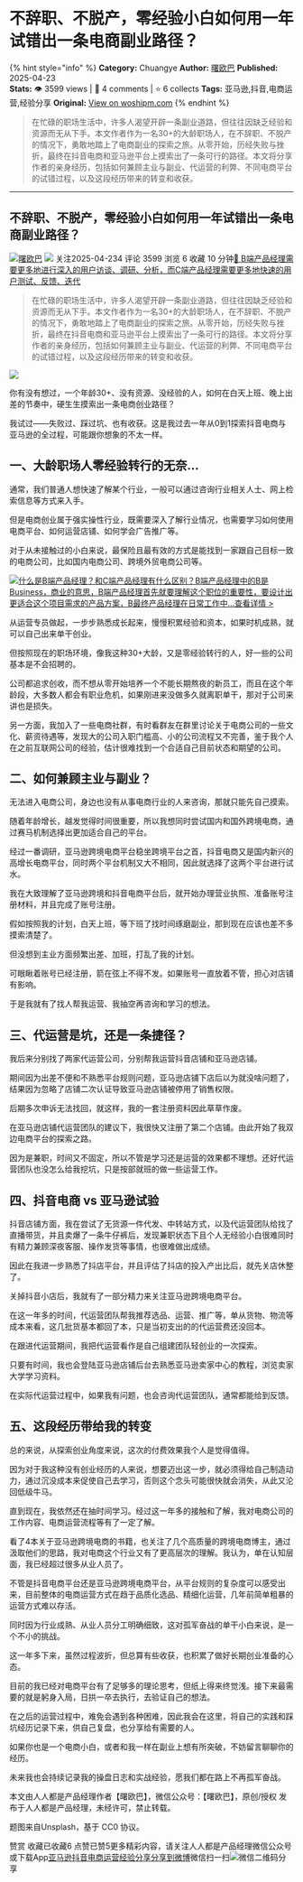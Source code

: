 # 不辞职、不脱产，零经验小白如何用一年试错出一条电商副业路径？
{% hint style="info" %}
**Category:** Chuangye
**Author:** [曙欧巴](https://www.woshipm.com/u/93109)
**Published:** 2025-04-23  
**Stats:** 👁️ 3599 views | 💬 4 comments | ⭐ 6 collects
**Tags:** 亚马逊,抖音,电商运营,经验分享
**Original:** [View on woshipm.com](https://www.woshipm.com/chuangye/6208820.html)
{% endhint %}
> 在忙碌的职场生活中，许多人渴望开辟一条副业道路，但往往因缺乏经验和资源而无从下手。本文作者作为一名30+的大龄职场人，在不辞职、不脱产的情况下，勇敢地踏上了电商副业的探索之旅。从零开始，历经失败与挫折，最终在抖音电商和亚马逊平台上摸索出了一条可行的路径。本文将分享作者的亲身经历，包括如何兼顾主业与副业、代运营的利弊、不同电商平台的试错过程，以及这段经历带来的转变和收获。

---

## 不辞职、不脱产，零经验小白如何用一年试错出一条电商副业路径？

[![](https://static.woshipm.com/pmapp_avatar_20240425180318_3934.jpeg?imageView2/1/w/72/h/72/q/100)](https://www.woshipm.com/u/93109)[曙欧巴](https://www.woshipm.com/u/93109) ![](https://static.woshipm.com/tag/1121_1@2x.png) 关注2025-04-234 评论 3599 浏览 6 收藏 10 分钟[🔗 B端产品经理需要更多地进行深入的用户访谈、调研、分析，而C端产品经理需要更多地快速的用户测试、反馈、迭代](https://ke.qidianla.com/courses/bcpm)

> 在忙碌的职场生活中，许多人渴望开辟一条副业道路，但往往因缺乏经验和资源而无从下手。本文作者作为一名30+的大龄职场人，在不辞职、不脱产的情况下，勇敢地踏上了电商副业的探索之旅。从零开始，历经失败与挫折，最终在抖音电商和亚马逊平台上摸索出了一条可行的路径。本文将分享作者的亲身经历，包括如何兼顾主业与副业、代运营的利弊、不同电商平台的试错过程，以及这段经历带来的转变和收获。

![](https://image.woshipm.com/2025/04/23/d42bdac2-2019-11f0-870f-00163e09d72f.png)

你有没有想过，一个年龄30+、没有资源、没经验的人，如何在白天上班、晚上出差的节奏中，硬生生摸索出一条电商创业路径？

我试过——失败过、踩过坑、也有收获。这是我过去一年从0到1探索抖音电商与亚马逊的全过程，可能跟你想象的不太一样。

## 一、大龄职场人零经验转行的无奈…

通常，我们普通人想快速了解某个行业，一般可以通过咨询行业相关人士、网上检索信息等方式来入手。

但是电商创业属于强实操性行业，既需要深入了解行业情况，也需要学习如何使用电商平台、如何运营店铺、如何学会广告推广等。

对于从未接触过的小白来说，最保险且最有效的方式是能找到一家跟自己目标一致的电商公司，比如国内电商公司、跨境外贸电商公司等。

[![](https://image.woshipm.com/2023/07/27/6f50fd24-2c7f-11ee-875d-00163e0b5ff3.png)什么是B端产品经理？和C端产品经理有什么区别？B端产品经理中的B是Business，商业的意思，B端产品经理首先就要理解这个职位的重要性，要设计出更适合这个项目需求的产品方案，B最终产品经理在日常工作中...查看详情 >](https://ke.qidianla.com/courses/bcpm)

从运营专员做起，一步步熟悉成长起来，慢慢积累经验和资本，如果时机成熟，就可以自己出来单干创业。

但按照现在的职场环境，像我这种30+大龄，又是零经验转行的人，好一些的公司基本是不会招聘的。

公司都追求创收，而不想从零开始培养一个不能长期熬夜的新员工，而且在这个年龄段，大多数人都会有职业危机，如果刚进来没做多久就离职单干，那对于公司来讲也是损失。

另一方面，我加入了一些电商社群，有时看群友在群里讨论关于电商公司的一些文化、薪资待遇等，发现大的公司入职门槛高、小的公司流程又不完善，鉴于我个人在之前互联网公司的经验，估计很难找到一个合适自己目前状态和期望的公司。

## 二、如何兼顾主业与副业？

无法进入电商公司，身边也没有从事电商行业的人来咨询，那就只能先自己摸索。

随着年龄增长，越发觉得时间很重要，所以我想同时尝试国内和国外跨境电商，通过赛马机制选择出更加适合自己的平台。

经过一番调研，亚马逊跨境电商平台稳坐跨境平台之首，抖音电商又是国内新兴的高增长电商平台，同时两个平台机制又大不相同，因此就选择了这两个平台进行试水。

我在大致理解了亚马逊跨境和抖音电商平台后，就开始办理营业执照、准备账号注册材料，并且完成了账号注册。

假如按照我的计划，白天上班，等下班了找时间琢磨副业，那到现在应该也差不多摸索清楚了。

但没想到主业方面频繁出差、加班，打乱了我的计划。

可眼瞅着账号已经注册，箭在弦上不得不发。如果账号一直放着不管，担心对店铺有影响。

于是我就有了找人帮我运营、我抽空再咨询和学习的想法。

## 三、代运营是坑，还是一条捷径？

我后来分别找了两家代运营公司，分别帮我运营抖音店铺和亚马逊店铺。

期间因为出差不便和不熟悉平台规则问题，亚马逊店铺下店后以为就没啥问题了，结果因为忽略了店铺二次认证导致亚马逊店铺被停用了销售权限。

后期多次申诉无法找回，就这样，我的一套注册资料因此草草作废。

在亚马逊店铺代运营团队的建议下，我很快又注册了第二个店铺。由此开始了我双边电商平台的探索之路。

因为是兼职，时间又不固定，所以不管是学习还是运营的效果都不理想。还好代运营团队也没怎么给我挖坑，只是按部就班的做一些运营工作。

## 四、抖音电商 vs 亚马逊试验

抖音店铺方面，我在尝试了无货源一件代发、中转站方式，以及代运营团队给找了直播带货，并且卖爆了一条牛仔裤后，发现兼职状态下且个人无经验小白很难同时有精力兼顾深夜客服、操作发货等事情，也很难做出成绩。

因此在我进一步熟悉了抖店平台，并且评估了抖店的投入产出比后，就先关店休整了。

关掉抖音小店后，我就有了一部分精力来关注亚马逊跨境电商平台。

在这一年多的时间，代运营团队帮我推荐选品、运营、推广等，单从货物、物流等成本来看，这几批货基本都回了本，只是当初支出的的代运营费还没回本。

在跟进代运营期间，我把代运营看作是自己组建团队轻创业的一次探索。

只要有时间，我也会登陆亚马逊店铺后台去熟悉亚马逊卖家中心的教程，浏览卖家大学学习资料。

在实际代运营过程中，如果我有问题，也会咨询代运营团队，通常都能给到反馈。

## 五、这段经历带给我的转变

总的来说，从探索创业角度来说，这次的付费效果我个人是觉得值得。

因为对于我这种没有创业经历的人来说，想要迈出这一步，就必须得给自己制造动力，通过沉没成本来促使自己去学习，否则这个念头可能很快就会消失，从此又沦回低级牛马。

直到现在，我依然还在抽时间学习。经过这一年多的接触和了解，我对电商公司的工作内容、电商运营流程等有了一定了解。

看了4本关于亚马逊跨境电商的书籍，也关注了几个高质量的跨境电商博主，通过汲取他们的思路，我对电商这个行业又有了更高层次的理解。我认为，单在认知层面，我已经超过很多从业人员了。

不管是抖音电商平台还是亚马逊跨境电商平台，从平台规则的复杂度可以感受出来，目前整体的电商运营方式在趋于品质化选品、精细化运营，几年前简单粗暴的运营方式难以存活。

同时因为行业成熟、从业人员分工明确细致，这对孤军奋战的单干小白来说，是一个不小的挑战。

这一年多下来，虽然过程波折，但总算有些收获，也积累了做好长期创业准备的心态。

目前的我已经对电商平台有了足够多的理论思考，但纸上得来终觉浅。接下来最需要的就是躬身入局，日拱一卒去执行，去验证自己的想法。

在之后的运营过程中，难免会遇到各种困难，因此我会在这里，将自己的实践和踩坑经历记录下来，供自己复盘，也分享给有需要的人。

如果你也是一个电商小白，或者和我一样在副业上想有所突破，不妨留言聊聊你的经历。

未来我也会持续记录我的操盘日志和实战经验，愿我们都在路上不再孤军奋战。

本文由人人都是产品经理作者【曙欧巴】，微信公众号：【曙欧巴】，原创/授权 发布于人人都是产品经理，未经许可，禁止转载。

题图来自Unsplash，基于 CC0 协议。

赞赏 收藏已收藏6 点赞已赞5更多精彩内容，请关注人人都是产品经理微信公众号或下载App[亚马逊](https://www.woshipm.com/tag/%e4%ba%9a%e9%a9%ac%e9%80%8a)[抖音](https://www.woshipm.com/tag/%e6%8a%96%e9%9f%b3)[电商运营](https://www.woshipm.com/tag/%e7%94%b5%e5%95%86%e8%bf%90%e8%90%a5)[经验分享](https://www.woshipm.com/tag/%e7%bb%8f%e9%aa%8c%e5%88%86%e4%ba%ab)[分享到微博](https://service.weibo.com/share/share.php?appkey=2775287854&title=不辞职、不脱产，零经验小白如何用一年试错出一条电商副业路径？&url=https://www.woshipm.com/chuangye/6208820.html&pic=https://image.woshipm.com/2025/04/23/d42bdac2-2019-11f0-870f-00163e09d72f.png)微信扫一扫![微信二维码](https://api.pwmqr.com/qrcode/create/?url=https://www.woshipm.com/chuangye/6208820.html)分享